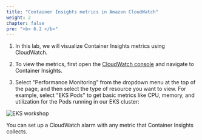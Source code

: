 ```yaml
---
title: "Container Insights metrics in Amazon CloudWatch"
weight: 2
chapter: false
pre: "<b> 6.2 </b>"
---
```


1. In this lab, we will visualize Container Insights metrics using CloudWatch.

2. To view the metrics, first open the [CloudWatch console](https://console.aws.amazon.com/cloudwatch/home#container-insights:infrastructure) and navigate to Container Insights.

3. Select "Performance Monitoring" from the dropdown menu at the top of the page, and then select the type of resource you want to view. For example, select "EKS Pods" to get basic metrics like CPU, memory, and utilization for the Pods running in our EKS cluster:

![EKS workshop](/images/0007/0001.jpg?featherlight=false&width=90pc)

You can set up a CloudWatch alarm with any metric that Container Insights collects.